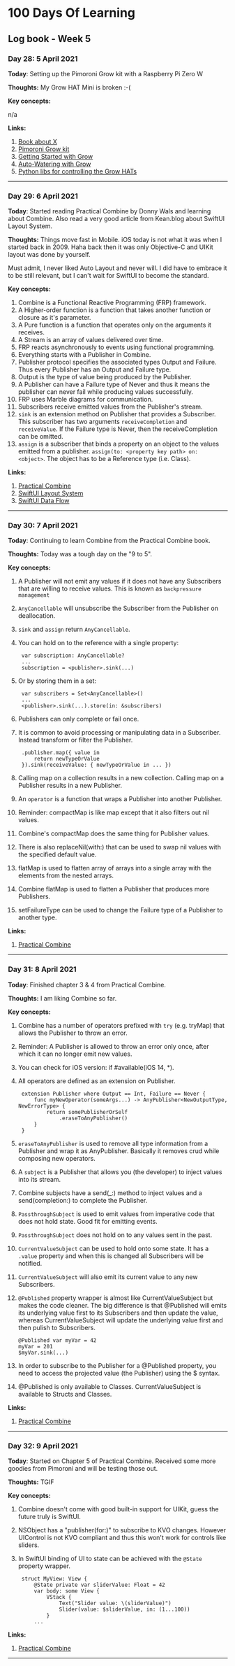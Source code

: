 # 100 Days Of Learning

## Log book - Week 5

### Day 28: 5 April 2021

**Today**: Setting up the Pimoroni Grow kit with a Raspberry Pi Zero W

**Thoughts:** My Grow HAT Mini is broken :-(

**Key concepts:**

n/a

**Links:**

1. [Book about X](http://www.example.com)
2. [Pimoroni Grow kit](https://shop.pimoroni.com/products/grow?variant=32208365486163)
3. [Getting Started with Grow](https://learn.pimoroni.com/tutorial/hel/assembling-grow)
4. [Auto-Watering with Grow](https://learn.pimoroni.com/tutorial/hel/auto-watering-with-grow)
5. [Python libs for controlling the Grow HATs](https://github.com/pimoroni/grow-python)

---

### Day 29: 6 April 2021

**Today**: Started reading Practical Combine by Donny Wals and learning about Combine. Also read a very good article from Kean.blog about SwiftUI Layout System.

**Thoughts:** Things move fast in Mobile. iOS today is not what it was when I started back in 2009. Haha back then it was only Objective-C and UIKit layout was done by yourself.

Must admit, I never liked Auto Layout and never will. I did have to embrace it to be still relevant, but I can't wait for SwiftUI to become the standard.

**Key concepts:**

1. Combine is a Functional Reactive Programming (FRP) framework.
2. A Higher-order function is a function that takes another function or closure as it's parameter.
3. A Pure function is a function that operates only on the arguments it receives.
4. A Stream is an array of values delivered over time.
5. FRP reacts asynchronously to events using functional programming.
6. Everything starts with a Publisher in Combine.
7. Publisher protocol specifies the associated types Output and Failure. Thus every Publisher has an Output and Failure type.
8. Output is the type of value being produced by the Publisher.
9. A Publisher can have a Failure type of Never and thus it means the publisher can never fail while producing values successfully.
10. FRP uses Marble diagrams for communication.
11. Subscribers receive emitted values from the Publisher's stream.
12. `sink` is an extension method on Publisher that provides a Subscriber. This subscriber has two arguments `receiveCompletion` and `receiveValue`. If the Failure type is Never, then the receiveCompletion can be omitted.
13. `assign` is a subscriber that binds a property on an object to the values emitted from a publisher. `assign(to: <property key path> on: <object>`. The object has to be a Reference type (i.e. Class).

**Links:**

1. [Practical Combine](https://practicalcombine.com/)
2. [SwiftUI Layout System](https://kean.blog/post/swiftui-layout-system)
3. [SwiftUI Data Flow](https://kean.blog/post/swiftui-data-flow)

---

### Day 30: 7 April 2021

**Today**: Continuing to learn Combine from the Practical Combine book.

**Thoughts:** Today was a tough day on the "9 to 5".

**Key concepts:**

1. A Publisher will not emit any values if it does not have any Subscribers that are willing to receive values. This is known as `backpressure management`
2. `AnyCancellable` will unsubscribe the Subscriber from the Publisher on deallocation.
3. `sink` and `assign` return `AnyCancellable`.
4. You can hold on to the reference with a single property:

		var subscription: AnyCancellable?
		...
		subscription = <publisher>.sink(...)
		
5. Or by storing them in a set:

		var subscribers = Set<AnyCancellable>()
		...
		<publisher>.sink(...).store(in: &subscribers)
6. Publishers can only complete or fail once.
7. It is common to avoid processing or manipulating data in a Subscriber. Instead transform or filter the Publisher.
		
		.publisher.map({ value in
			return newTypeOrValue
		}).sink(receiveValue: { newTypeOrValue in ... })
8. Calling map on a collection results in a new collection. Calling map on a Publisher results in a new Publisher.
8. An `operator` is a function that wraps a Publisher into another Publisher.
9. Reminder: compactMap is like map except that it also filters out nil values.
10. Combine's compactMap does the same thing for Publisher values.
11. There is also replaceNil(with:<default>) that can be used to swap nil values with the specified default value.
12. flatMap is used to flatten array of arrays into a single array with the elements from the nested arrays.
13. Combine flatMap is used to flatten a Publisher that produces more Publishers.
14. setFailureType can be used to change the Failure type of a Publisher to another type.

**Links:**

1. [Practical Combine](https://practicalcombine.com/)

---

### Day 31: 8 April 2021

**Today**: Finished chapter 3 & 4 from Practical Combine.

**Thoughts:** I am liking Combine so far.

**Key concepts:**

1. Combine has a number of operators prefixed with `try` (e.g. tryMap) that allows the Publisher to throw an error.
2. Reminder: A Publisher is allowed to throw an error only once, after which it can no longer emit new values.
3. You can check for iOS version: if #available(iOS 14, *).
4. All operators are defined as an extension on Publisher.

		extension Publisher where Output == Int, Failure == Never {
			func myNewOperator(someArgs...) -> AnyPublisher<NewOutputType, NewErrorType> {
				return somePublisherOrSelf
					.eraseToAnyPublisher()
			}
		}
		
5. `eraseToAnyPublisher` is used to remove all type information from a Publisher and wrap it as AnyPublisher. Basically it removes crud while composing new operators.
6. A `subject` is a Publisher that allows you (the developer) to inject values into its stream.
7. Combine subjects have a send(_:) method to inject values and a send(completion:) to complete the Publisher.
8. `PassthroughSubject` is used to emit values from imperative code that does not hold state. Good fit for emitting events.
9. `PassthroughSubject` does not hold on to any values sent in the past.
10. `CurrentValueSubject` can be used to hold onto some state. It has a `.value` property and when this is changed all Subscribers will be notified.
11. `CurrentValueSubject` will also emit its current value to any new Subscribers.
12. `@Published` property wrapper is almost like CurrentValueSubject but makes the code cleaner. The big difference is that @Published will emits its underlying value first to its Subscribers and then update the value, whereas CurrentValueSubject will update the underlying value first and then pulish to Subscribers.

		@Published var myVar = 42
		myVar = 201
		$myVar.sink(...)
		
13. In order to subscribe to the Publisher for a @Published property, you need to access the projected value (the Publisher) using the $ syntax.
14. @Published is only available to Classes. CurrentValueSubject is available to Structs and Classes.

**Links:**

1. [Practical Combine](https://practicalcombine.com/)

---

### Day 32: 9 April 2021

**Today**: Started on Chapter 5 of Practical Combine. Received some more goodies from Pimoroni and will be testing those out.

**Thoughts:** TGIF

**Key concepts:**

1. Combine doesn't come with good built-in support for UIKit, guess the future truly is SwiftUI.
2. NSObject has a "publisher(for:)" to subscribe to KVO changes. However UIControl is not KVO compliant and thus this won't work for controls like sliders.
3. In SwiftUI binding of UI to state can be achieved with the `@State` property wrapper.

		struct MyView: View {
			@State private var sliderValue: Float = 42
			var body: some View {
				VStack {
					Text("Slider value: \(sliderValue)")
					Slider(value: $sliderValue, in: (1...100))
				}
			...


**Links:**

1. [Practical Combine](https://practicalcombine.com/)

---
